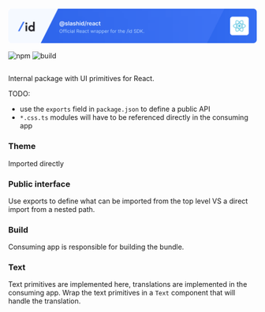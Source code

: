 ![SlashID React SDK](https://raw.githubusercontent.com/slashid/javascript/main/packages/react/slashid_react_banner.png)

![npm](https://img.shields.io/npm/v/@slashid/react)
![build](https://github.com/slashid/javascript/actions/workflows/ci.yml/badge.svg)

##

Internal package with UI primitives for React.

TODO:

- use the `exports` field in `package.json` to define a public API
- `*.css.ts` modules will have to be referenced directly in the consuming app

### Theme

Imported directly

### Public interface

Use exports to define what can be imported from the top level VS a direct import from a nested path.

### Build

Consuming app is responsible for building the bundle.

### Text

Text primitives are implemented here, translations are implemented in the consuming app.
Wrap the text primitives in a `Text` component that will handle the translation.
